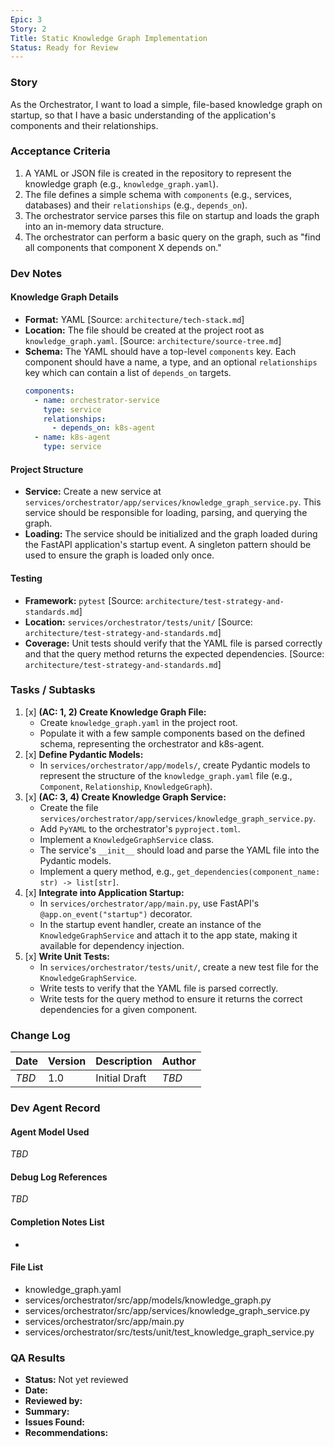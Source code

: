 ```yaml
---
Epic: 3
Story: 2
Title: Static Knowledge Graph Implementation
Status: Ready for Review
---
```


### Story

As the Orchestrator, I want to load a simple, file-based knowledge graph on startup, so that I have a basic understanding of the application's components and their relationships.

### Acceptance Criteria

1.  A YAML or JSON file is created in the repository to represent the knowledge graph (e.g., `knowledge_graph.yaml`).
2.  The file defines a simple schema with `components` (e.g., services, databases) and their `relationships` (e.g., `depends_on`).
3.  The orchestrator service parses this file on startup and loads the graph into an in-memory data structure.
4.  The orchestrator can perform a basic query on the graph, such as "find all components that component X depends on."

### Dev Notes

#### Knowledge Graph Details
- **Format:** YAML [Source: `architecture/tech-stack.md`]
- **Location:** The file should be created at the project root as `knowledge_graph.yaml`. [Source: `architecture/source-tree.md`]
- **Schema:** The YAML should have a top-level `components` key. Each component should have a name, a type, and an optional `relationships` key which can contain a list of `depends_on` targets.
  ```yaml
  components:
    - name: orchestrator-service
      type: service
      relationships:
        - depends_on: k8s-agent
    - name: k8s-agent
      type: service
  ```

#### Project Structure
- **Service:** Create a new service at `services/orchestrator/app/services/knowledge_graph_service.py`. This service should be responsible for loading, parsing, and querying the graph.
- **Loading:** The service should be initialized and the graph loaded during the FastAPI application's startup event. A singleton pattern should be used to ensure the graph is loaded only once.

#### Testing
- **Framework:** `pytest` [Source: `architecture/test-strategy-and-standards.md`]
- **Location:** `services/orchestrator/tests/unit/` [Source: `architecture/test-strategy-and-standards.md`]
- **Coverage:** Unit tests should verify that the YAML file is parsed correctly and that the query method returns the expected dependencies. [Source: `architecture/test-strategy-and-standards.md`]

### Tasks / Subtasks

1.  [x] **(AC: 1, 2) Create Knowledge Graph File:**
    - Create `knowledge_graph.yaml` in the project root.
    - Populate it with a few sample components based on the defined schema, representing the orchestrator and k8s-agent.
2.  [x] **Define Pydantic Models:**
    - In `services/orchestrator/app/models/`, create Pydantic models to represent the structure of the `knowledge_graph.yaml` file (e.g., `Component`, `Relationship`, `KnowledgeGraph`).
3.  [x] **(AC: 3, 4) Create Knowledge Graph Service:**
    - Create the file `services/orchestrator/app/services/knowledge_graph_service.py`.
    - Add `PyYAML` to the orchestrator's `pyproject.toml`.
    - Implement a `KnowledgeGraphService` class.
    - The service's `__init__` should load and parse the YAML file into the Pydantic models.
    - Implement a query method, e.g., `get_dependencies(component_name: str) -> list[str]`.
4.  [x] **Integrate into Application Startup:**
    - In `services/orchestrator/app/main.py`, use FastAPI's `@app.on_event("startup")` decorator.
    - In the startup event handler, create an instance of the `KnowledgeGraphService` and attach it to the app state, making it available for dependency injection.
5.  [x] **Write Unit Tests:**
    - In `services/orchestrator/tests/unit/`, create a new test file for the `KnowledgeGraphService`.
    - Write tests to verify that the YAML file is parsed correctly.
    - Write tests for the query method to ensure it returns the correct dependencies for a given component.

### Change Log

| Date | Version | Description | Author |
| --- | --- | --- | --- |
| _TBD_ | 1.0 | Initial Draft | _TBD_ |

### Dev Agent Record

#### Agent Model Used
_TBD_

#### Debug Log References
_TBD_

#### Completion Notes List
-

#### File List
- knowledge_graph.yaml
- services/orchestrator/src/app/models/knowledge_graph.py
- services/orchestrator/src/app/services/knowledge_graph_service.py
- services/orchestrator/src/app/main.py
- services/orchestrator/src/tests/unit/test_knowledge_graph_service.py

### QA Results

- **Status:** Not yet reviewed
- **Date:**
- **Reviewed by:**
- **Summary:**
- **Issues Found:**
- **Recommendations:**
